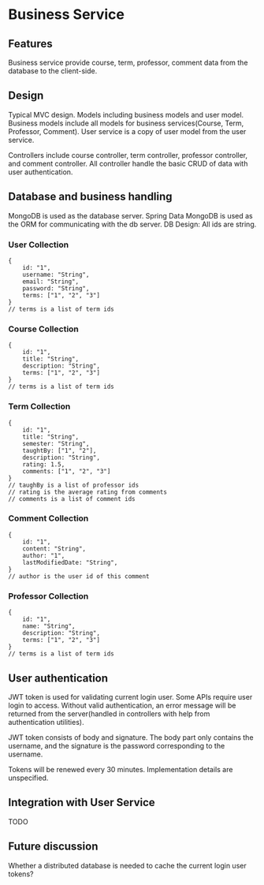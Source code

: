# Business Service

## Features
Business service provide course, term, professor, comment data from the 
database to the client-side. 

## Design
Typical MVC design. 
Models including business models and user model. Business
models include all models for business services(Course, Term, Professor, 
Comment). User service is a copy of user model from the user service. 

Controllers include course controller, term controller, professor controller,
and comment controller. All controller handle the basic CRUD of data with 
user authentication.
 
## Database and business handling
 MongoDB is used as the database server. Spring Data MongoDB is used as the 
 ORM for communicating with the db server. 
DB Design:
All ids are string.
### User Collection
```
{
	id: "1", 
	username: "String", 
	email: "String", 
	password: "String", 
	terms: ["1", "2", "3"]
}
// terms is a list of term ids
```
### Course Collection
```
{
	id: "1",
	title: "String",
	description: "String",
	terms: ["1", "2", "3"]
}
// terms is a list of term ids
```
### Term Collection
```
{
	id: "1",
	title: "String",
	semester: "String",
	taughtBy: ["1", "2"],
	description: "String",
	rating: 1.5,
	comments: ["1", "2", "3"]
}
// taughBy is a list of professor ids
// rating is the average rating from comments
// comments is a list of comment ids
```
### Comment Collection
```
{
	id: "1",
	content: "String",
	author: "1",
	lastModifiedDate: "String",
}
// author is the user id of this comment
```
### Professor Collection
```
{
	id: "1",
	name: "String",
	description: "String",
	terms: ["1", "2", "3"]
}
// terms is a list of term ids
```
## User authentication
JWT token is used for validating current login user. Some APIs require user 
login to access. Without valid authentication, an error message will be 
returned from the server(handled in controllers with help from 
authentication utilities).

JWT token consists of body and signature. The body part only contains the 
username, and the signature is the password corresponding to the username.

Tokens will be renewed every 30 minutes. Implementation details are unspecified.

## Integration with User Service
TODO

## Future discussion
Whether a distributed database is needed to cache the current login user tokens?
